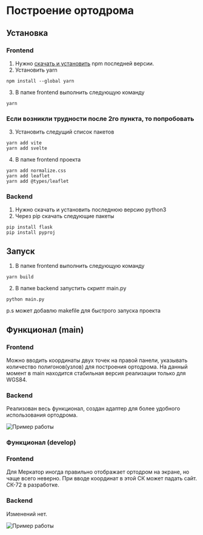 # Построение ортодрома
## Установка
### Frontend
1. Нужно [скачать и установить](https://docs.npmjs.com/downloading-and-installing-node-js-and-npm)  npm последней версии.
2. Установить yarn
```shell
npm install --global yarn
```
3. В папке frontend выполнить следующую команду
```shell
yarn
```
### Если возникли трудности после 2го пункта, то попробовать
3. Установить следущий список пакетов
```shell
yarn add vite
yarn add svelte
```
4. В папке frontend проекта
```shell
yarn add normalize.css
yarn add leaflet
yarn add @types/leaflet
```

### Backend
1. Нужно скачать и установить последнюю версию python3
2. Через pip скачать следующие пакеты
```shell
pip install flask
pip install pyproj
```

## Запуск
1. В папке frontend выполнить следующую команду
```shell
yarn build
```
2. В папке backend запустить скрипт main.py
```shell
python main.py
```

p.s может добавлю makefile для быстрого запуска проекта

## Функционал (main)
### Frontend
Можно вводить координаты двух точек на правой панели, указывать количество полигонов(узлов) для построения ортодрома. На данный момент в main находится стабильная версия реализации только для WGS84.
### Backend
Реализован весь функционал, создан адаптер для более удобного использования ортодрома.

![Пример работы](https://sun9-23.userapi.com/impg/f5TjzkxciiSxJxMUqum7MzGwMAc0a007UAxd0w/gZukGhehUeU.jpg?size=1920x954&quality=96&sign=a268e7cb72a77566ea291616d13e4939&type=album)

### Функционал (develop)
### Frontend
Для Меркатор иногда правильно отображает ортодром на экране, но чаще всего неверно. При вводе координат в этой СК может падать сайт.
СК-72 в разработке.
### Backend
Изменений нет.

![Пример работы](https://sun9-11.userapi.com/impg/4V-euGhrlruFzSxKfoM01hgoz3O_kHWJzfbu2w/nCZZ95vLEY0.jpg?size=1901x906&quality=96&sign=ba4a02ecf449f66de3117dc8ce2f1072&type=album)